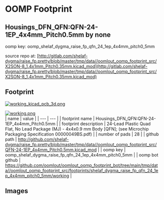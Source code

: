 # OOMP Footprint  
## Housings_DFN_QFN:QFN-24-1EP_4x4mm_Pitch0.5mm  by none  
  
oomp key: oomp_shelaf_dygma_raise_fp_qfn_24_1ep_4x4mm_pitch0_5mm  
  
source repo at: [http://gitlab.com/shelaf-dygma/raise_fp.pretty/blob/master/tmp/data//oomlout_oomp_footprint_src/X2SON-8_1.4x1mm_Pitch0.35mm.kicad_mod](http://gitlab.com/shelaf-dygma/raise_fp.pretty/blob/master/tmp/data//oomlout_oomp_footprint_src/X2SON-8_1.4x1mm_Pitch0.35mm.kicad_mod)  
## Footprint  
  
[![working_kicad_pcb_3d.png](working_kicad_pcb_3d_600.png)](working_kicad_pcb_3d.png)  
  
[![working.png](working_600.png)](working.png)  
| name | value | 
| --- | --- | 
| footprint name | Housings_DFN_QFN:QFN-24-1EP_4x4mm_Pitch0.5mm | 
| footprint description | 24-Lead Plastic Quad Flat, No Lead Package (MJ) - 4x4x0.9 mm Body [QFN]; (see Microchip Packaging Specification 00000049BS.pdf) | 
| number of pads | 28 | 
| github path | http://github.com/shelaf-dygma/raise_fp.pretty/blob/master/tmp/data//oomlout_oomp_footprint_src/QFN-24-1EP_4x4mm_Pitch0.5mm.kicad_mod | 
| oomp key | oomp_shelaf_dygma_raise_fp_qfn_24_1ep_4x4mm_pitch0_5mm | 
| oomp bot github | https://github.com/oomlout/oomlout_oomp_footprint_bot/tree/main/tmp/data//oomlout_oomp_footprint_src/footprints/shelaf_dygma_raise_fp_qfn_24_1ep_4x4mm_pitch0_5mm/working | 
## Images  
